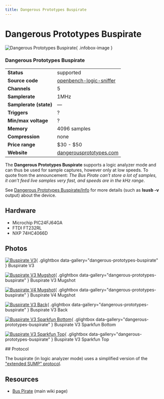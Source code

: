 ```yaml
---
title: Dangerous Prototypes Buspirate
---
```


# Dangerous Prototypes Buspirate

<div class="infobox" markdown>

![Dangerous Prototypes Buspirate](./img/Buspirate_v3.png){ .infobox-image }

### Dangerous Prototypes Buspirate

| | |
|---|---|
| **Status** | supported |
| **Source code** | [openbench-logic-sniffer](https://github.com/OpenTraceLab/OpenTraceCapture/tree/main/src/hardware/openbench-logic-sniffer) |
| **Channels** | 5 |
| **Samplerate** | 1MHz |
| **Samplerate (state)** | — |
| **Triggers** | ? |
| **Min/max voltage** | ? |
| **Memory** | 4096 samples |
| **Compression** | none |
| **Price range** | $30 - $50 |
| **Website** | [dangerousprototypes.com](http://dangerousprototypes.com/2009/11/03/bus-pirate-logic-analyzer-mode/) |

</div>

The **Dangerous Prototypes Buspirate** supports a logic analyzer mode and can thus be used for sample captures, however only at low speeds. To quote from the announcement: *The Bus Pirate can’t store a lot of samples, it can’t feed live samples very fast, and speeds are in the kHz range*.

See [Dangerous Prototypes Buspirate/Info](https://sigrok.org/wiki/Dangerous_Prototypes_Buspirate/Info) for more details (such as **lsusb -v** output) about the device.

## Hardware
- Microchip PIC24FJ64GA
- FTDI FT232RL
- NXP 74HC4066D

## Photos

<div class="photo-grid" markdown>

[![Buspirate V3](./img/Buspirate_v3.png)](./img/Buspirate_v3.png "Buspirate V3"){ .glightbox data-gallery="dangerous-prototypes-buspirate" }
<span class="caption">Buspirate V3</span>

[![Buspirate V3 Mugshot](./img/Buspirate_v3_mugshot.jpg)](./img/Buspirate_v3_mugshot.jpg "Buspirate V3 Mugshot"){ .glightbox data-gallery="dangerous-prototypes-buspirate" }
<span class="caption">Buspirate V3 Mugshot</span>

[![Buspirate V4 Mugshot](./img/Buspirate_v4_mugshot.jpg)](./img/Buspirate_v4_mugshot.jpg "Buspirate V4 Mugshot"){ .glightbox data-gallery="dangerous-prototypes-buspirate" }
<span class="caption">Buspirate V4 Mugshot</span>

[![Buspirate V3 Back](./img/Buspirate_v3_back.jpg)](./img/Buspirate_v3_back.jpg "Buspirate V3 Back"){ .glightbox data-gallery="dangerous-prototypes-buspirate" }
<span class="caption">Buspirate V3 Back</span>

[![Buspirate V3 Sparkfun Bottom](./img/Buspirate_v3_sparkfun_bottom.jpg)](./img/Buspirate_v3_sparkfun_bottom.jpg "Buspirate V3 Sparkfun Bottom"){ .glightbox data-gallery="dangerous-prototypes-buspirate" }
<span class="caption">Buspirate V3 Sparkfun Bottom</span>

[![Buspirate V3 Sparkfun Top](./img/Buspirate_v3_sparkfun_top.jpg)](./img/Buspirate_v3_sparkfun_top.jpg "Buspirate V3 Sparkfun Top"){ .glightbox data-gallery="dangerous-prototypes-buspirate" }
<span class="caption">Buspirate V3 Sparkfun Top</span>

</div>
## Protocol

The buspirate (in logic analyzer mode) uses a simplified version of the ["extended SUMP" protocol](https://sigrok.org/wiki/Openbench_Logic_Sniffer#Protocol).

## Resources
- [Bus Pirate](http://dangerousprototypes.com/docs/Bus_Pirate) (main wiki page)

